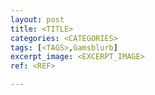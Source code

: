 ```yaml
---
layout: post
title: <TITLE>
categories: <CATEGORIES>
tags: [<TAGS>,Gamsblurb]
excerpt_image: <EXCERPT_IMAGE>
ref: <REF>

---
```


### **<TITLE>**

<CONTENT>

---

<FOOTER>
